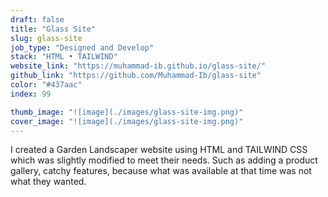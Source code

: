 ```yaml
---
draft: false
title: "Glass Site"
slug: glass-site
job_type: "Designed and Develop"
stack: "HTML • TAILWIND"
website_link: "https://muhammad-ib.github.io/glass-site/"
github_link: "https://github.com/Muhammad-Ib/glass-site"
color: "#437aac"
index: 99

thumb_image: "![image](./images/glass-site-img.png)"
cover_image: "![image](./images/glass-site-img.png)"
---
```


I created a Garden Landscaper website using HTML and TAILWIND CSS which was slightly modified to meet their needs. Such as adding a product gallery, catchy features, because what was available at that time was not what they wanted.